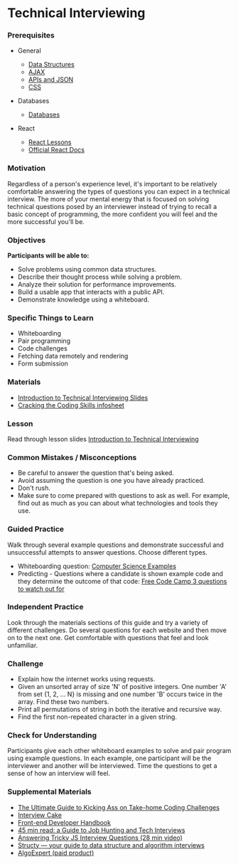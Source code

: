 # Technical Interviewing

### Prerequisites

- General
  - [Data Structures](../../data-structures/)
  - [AJAX](/web/ajax.md)
  - [APIs and JSON](../../api/apis-and-json.md)
  - [CSS](/web/css.md)
- Databases

  - [Databases](../../databases/)

- React
  - [React Lessons](../../react-js)
  - [Official React Docs](https://reactjs.org/docs/hello-world.html)

### Motivation

Regardless of a person's experience level, it's important to be relatively comfortable answering the types of questions you can expect in a technical interview. The more of your mental energy that is focused on solving technical questions posed by an interviewer instead of trying to recall a basic concept of programming, the more confident you will feel and the more successful you'll be.

### Objectives

**Participants will be able to:**

- Solve problems using common data structures.
- Describe their thought process while solving a problem.
- Analyze their solution for performance improvements.
- Build a usable app that interacts with a public API.
- Demonstrate knowledge using a whiteboard.

### Specific Things to Learn

- Whiteboarding
- Pair programming
- Code challenges
- Fetching data remotely and rendering
- Form submission

### Materials

- [Introduction to Technical Interviewing Slides](https://docs.google.com/presentation/d/19birb2c6D06BRNKxEPvl_kaFR_4A_w9w0Z1l2ko7LII/edit?ts=5ad0ec5c#slide=id.p)
- [Cracking the Coding Skills infosheet](http://www.crackingthecodinginterview.com/uploads/6/5/2/8/6528028/cracking_the_coding_skills_-_v6.pdf)

### Lesson

Read through lesson slides [Introduction to Technical Interviewing](https://docs.google.com/presentation/d/19birb2c6D06BRNKxEPvl_kaFR_4A_w9w0Z1l2ko7LII/edit?ts=5ad0ec5c#slide=id.p)

### Common Mistakes / Misconceptions

- Be careful to answer the question that's being asked.
- Avoid assuming the question is one you have already practiced.
- Don't rush.
- Make sure to come prepared with questions to ask as well. For example, find out as much as you can about what technologies and tools they use.

### Guided Practice

Walk through several example questions and demonstrate successful and unsuccessful attempts to answer questions. Choose different types.

- Whiteboarding question: [Computer Science Examples](https://goo.gl/mKevgV)
- Predicting - Questions where a candidate is shown example code and they determine the outcome of that code: [Free Code Camp 3 questions to watch out for](https://goo.gl/tSd79T)

### Independent Practice

Look through the materials sections of this guide and try a variety of different challenges. Do several questions for each website and then move on to the next one. Get comfortable with questions that feel and look unfamiliar.

### Challenge

- Explain how the internet works using requests.
- Given an unsorted array of size 'N' of positive integers. One number 'A' from set {1, 2, … N} is missing and one number 'B' occurs twice in the array. Find these two numbers.
- Print all permutations of string in both the iterative and recursive way.
- Find the first non-repeated character in a given string.

### Check for Understanding

Participants give each other whiteboard examples to solve and pair program using example questions. In each example, one participant will be the interviewer and another will be interviewed. Time the questions to get a sense of how an interview will feel.

### Supplemental Materials

- [The Ultimate Guide to Kicking Ass on Take-home Coding Challenges](https://goo.gl/npTq22)
- [Interview Cake](https://www.interviewcake.com/)
- [Front-end Developer Handbook](https://www.frontendhandbook.com/practice/interview-q.html)
- [45 min read: a Guide to Job Hunting and Tech Interviews](https://haseebq.com/how-to-break-into-tech-job-hunting-and-interviews/#general-study)
- [Answering Tricky JS Interview Questions (28 min video)](https://www.youtube.com/watch?v=MY0UBGX2FtA)
- [Structy — your guide to data structure and algorithm interviews](https://structy.net/)
- [AlgoExpert (paid product)](https://www.algoexpert.io/purchase#algoexpert)
